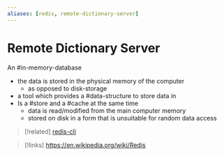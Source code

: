 ```yaml
---
aliases: [redis, remote-dictionary-server]
---
```


# Remote Dictionary Server
An #in-memory-database
- the data is stored in the physical memory of the computer
	- as opposed to disk-storage
- a tool which provides a #data-structure to store data in
- Is a #store and a #cache at the same time
	- data is read/modified from the main computer memory
	- stored on disk in a form that is unsuitable for random data access

>[!related]
>[redis-cli](/linux-commands/redis-cli.md)

>[!links]
>https://en.wikipedia.org/wiki/Redis
